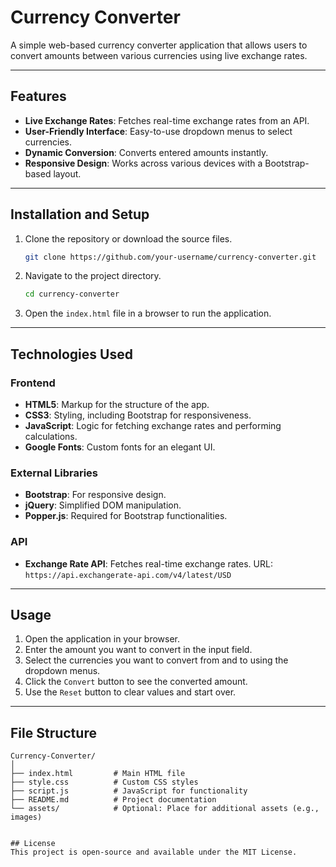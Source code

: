 # Currency Converter

A simple web-based currency converter application that allows users to convert amounts between various currencies using live exchange rates.

---

## Features
- **Live Exchange Rates**: Fetches real-time exchange rates from an API.
- **User-Friendly Interface**: Easy-to-use dropdown menus to select currencies.
- **Dynamic Conversion**: Converts entered amounts instantly.
- **Responsive Design**: Works across various devices with a Bootstrap-based layout.

---

## Installation and Setup

1. Clone the repository or download the source files.
    ```bash
    git clone https://github.com/your-username/currency-converter.git
    ```
2. Navigate to the project directory.
    ```bash
    cd currency-converter
    ```
3. Open the `index.html` file in a browser to run the application.

---

## Technologies Used

### Frontend
- **HTML5**: Markup for the structure of the app.
- **CSS3**: Styling, including Bootstrap for responsiveness.
- **JavaScript**: Logic for fetching exchange rates and performing calculations.
- **Google Fonts**: Custom fonts for an elegant UI.

### External Libraries
- **Bootstrap**: For responsive design.
- **jQuery**: Simplified DOM manipulation.
- **Popper.js**: Required for Bootstrap functionalities.

### API
- **Exchange Rate API**: Fetches real-time exchange rates. URL: `https://api.exchangerate-api.com/v4/latest/USD`

---

## Usage

1. Open the application in your browser.
2. Enter the amount you want to convert in the input field.
3. Select the currencies you want to convert from and to using the dropdown menus.
4. Click the `Convert` button to see the converted amount.
5. Use the `Reset` button to clear values and start over.

---

## File Structure

```plaintext
Currency-Converter/
│
├── index.html         # Main HTML file
├── style.css          # Custom CSS styles
├── script.js          # JavaScript for functionality
├── README.md          # Project documentation
└── assets/            # Optional: Place for additional assets (e.g., images)


## License
This project is open-source and available under the MIT License.